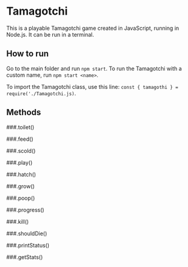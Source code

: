 # Tamagotchi

This is a playable Tamagotchi game created in JavaScript, running in Node.js.
It can be run in a terminal.

## How to run

Go to the main folder and run `npm start`.
To run the Tamagotchi with a custom name, run `npm start <name>`.

To import the Tamagotchi class, use this line:
 `const { tamagothi } = require('./Tamagotchi.js)`.

## Methods

###.toilet()

###.feed()

###.scold()

###.play()

###.hatch()

###.grow()

###.poop()

###.progress()

###.kill()

###.shouldDie()

###.printStatus()

###.getStats()
